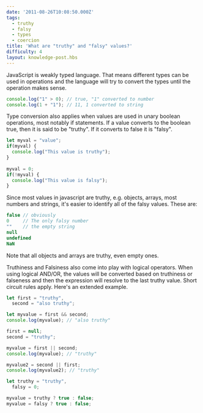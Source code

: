 ```yaml
---
date: '2011-08-26T10:08:50.000Z'
tags:
  - truthy
  - falsy
  - types
  - coercion
title: 'What are "truthy" and "falsy" values?'
difficulty: 4
layout: knowledge-post.hbs
---
```



JavaScript is weakly typed language. That means different types can be
used in operations and the language will try to convert the types
until the operation makes sense.

```js
console.log("1" > 0); // true, "1" converted to number
console.log(1 + "1"); // 11, 1 converted to string
```

Type conversion also applies when values are used in unary boolean
operations, most notably if statements. If a value converts to the
boolean true, then it is said to be "truthy". If it converts to false
it is "falsy".

```js
let myval = "value";
if(myval) {
  console.log("This value is truthy");
}
    
myval = 0;
if(!myval) {
  console.log("This value is falsy");
}
```

Since most values in javascript are truthy, e.g. objects, arrays, most
numbers and strings, it's easier to identify all of the falsy
values. These are:

```js
false // obviously
0     // The only falsy number
""    // the empty string
null
undefined
NaN
```
    
Note that all objects and arrays are truthy, even empty ones.

Truthiness and Falsiness also come into play with logical
operators. When using logical AND/OR, the values will be converted
based on truthiness or falseness and then the expression will resolve
to the last truthy value. Short circuit rules apply. Here's an
extended example.

```js
let first = "truthy",
  second = "also truthy";

let myvalue = first && second;
console.log(myvalue); // "also truthy"

first = null;
second = "truthy";

myvalue = first || second;
console.log(myvalue); // "truthy"

myvalue2 = second || first;
console.log(myvalue2); // "truthy"

let truthy = "truthy",
  falsy = 0;

myvalue = truthy ? true : false;
myvalue = falsy ? true : false;
```
